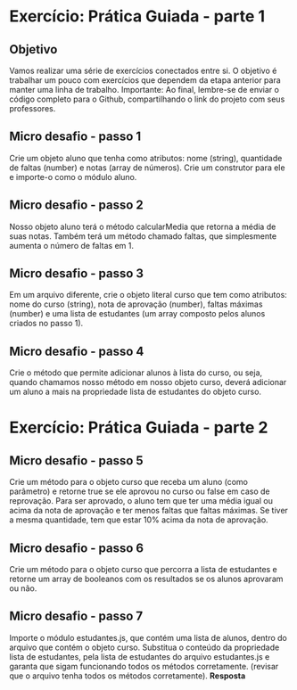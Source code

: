 # Exercício: Prática Guiada - parte 1


## Objetivo 

Vamos realizar uma série de exercícios conectados entre si. O objetivo é trabalhar um pouco com exercícios que dependem da etapa anterior para manter uma linha de trabalho.
Importante: Ao final, lembre-se de enviar o código completo para o Github, compartilhando o link do projeto com seus professores.

## Micro desafio - passo 1

Crie um objeto aluno que tenha como atributos: nome (string), quantidade de faltas (number) e notas (array de números). Crie um construtor para ele e importe-o como o módulo aluno.

## Micro desafio - passo 2

Nosso objeto aluno terá o método calcularMedia que retorna a média de suas notas. Também terá um método chamado faltas, que simplesmente aumenta o número de faltas em 1.

## Micro desafio - passo 3

Em um arquivo diferente, crie o objeto literal curso que tem como atributos: nome do curso (string), nota de aprovação (number), faltas máximas (number) e uma lista de estudantes (um array composto pelos alunos criados no passo 1).

## Micro desafio - passo 4

Crie o método que permite adicionar alunos à lista do curso, ou seja, quando chamamos nosso método em nosso objeto curso, deverá adicionar um aluno a mais na propriedade lista de estudantes do objeto curso.


# Exercício: Prática Guiada - parte 2


## Micro desafio - passo 5

Crie um método para o objeto curso que receba um aluno (como parâmetro) e retorne true se ele aprovou no curso ou false em caso de reprovação. Para ser aprovado, o aluno tem que ter uma média igual ou acima da nota de aprovação  e ter menos faltas que faltas máximas. Se tiver a mesma quantidade, tem que estar 10% acima da nota de aprovação.

## Micro desafio - passo 6

Crie um método para o objeto curso que percorra a lista de estudantes e retorne um array de booleanos com os resultados se os alunos aprovaram ou não.

## Micro desafio - passo 7

Importe o módulo estudantes.js, que contém uma lista de alunos, dentro do arquivo que contém o objeto curso. Substitua o conteúdo da propriedade lista de estudantes, pela lista de estudantes do arquivo estudantes.js e garanta que sigam funcionando todos os métodos corretamente. (revisar que o arquivo tenha todos os métodos corretamente).
**Resposta**

```js

```
